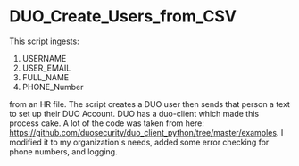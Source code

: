 # DUO_Create_Users_from_CSV

This script ingests:
1. USERNAME
2. USER_EMAIL
3. FULL_NAME
4. PHONE_Number

from an HR file. The script creates a DUO user then sends that person a text to set up their DUO Account. DUO has a duo-client which made this process cake. A lot of the code was taken from here: https://github.com/duosecurity/duo_client_python/tree/master/examples. I modified it to my organization's needs, added some error checking for phone numbers, and logging.
